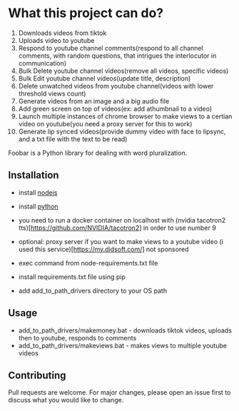 # What this project can do?
1. Downloads videos from tiktok
2. Uploads video to youtube
3. Respond to youtube channel comments(respond to all channel comments, with random questions, that intrigues the interlocutor in communication)
4. Bulk Delete youtube channel videos(remove all videos, specific videos)
5. Bulk Edit youtube channel videos(update title, description)
6. Delete unwatched videos from youtube channel(videos with lower threshold views count)
7. Generate videos from an image and a big audio file
8. Add green screen on top of videos(ex: add athumbnail to a video)
9. Launch multiple instances of chrome browser to make views to a certian video on youtube(you need a proxy server for this to work)
10. Generate lip synced videos(provide dummy video with face to lipsync, and a txt file with the text to be read)

Foobar is a Python library for dealing with word pluralization.

## Installation
- install [nodejs](https://nodejs.org/en/download/)
- install [python](https://www.python.org/downloads/)
- you need to run a docker container on localhost with (nvidia tacotron2 tts)[https://github.com/NVIDIA/tacotron2] in order to use number 9
- optional: proxy server if you want to make views to a youtube video (i used this service)[https://my.didsoft.com/] not sponsored

- exec command from node-requirements.txt file
- install requirements.txt file using pip

- add add_to_path_drivers directory to your OS path

## Usage
- add_to_path_drivers/makemoney.bat - downloads tiktok videos, uploads then to youtube, responds to comments
- add_to_path_drivers/makeviews.bat - makes views to multiple youtube videos

## Contributing
Pull requests are welcome. For major changes, please open an issue first to discuss what you would like to change.